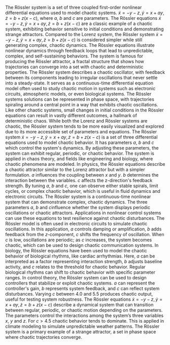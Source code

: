 The Rössler system is a set of three coupled first-order nonlinear differential equations used to model chaotic systems.
$\dot{x} = -y - z, \dot{y} = x + a y, \dot{z} = b + z (x - c)$,  where $a$, $b$ and $c$ are parameters.
The Rössler equations $\dot{x} = -y - z, \dot{y} = x + a y, \dot{z} = b + z (x - c)$ are a classic example of a chaotic system, exhibiting behavior sensitive to initial conditions and demonstrating strange attractors.
Compared to the Lorenz system, the Rössler system $\dot{x} = -y - z, \dot{y} = x + a y, \dot{z} = b + z (x - c)$ is considered simpler while still generating complex, chaotic dynamics.
The Rössler equations illustrate nonlinear dynamics through feedback loops that lead to unpredictable, complex, and self-sustaining behaviors.
The system is famous for producing the Rössler attractor, a fractal structure that shows how trajectories can converge into a set with chaotic and deterministic properties.
The Rössler system describes a chaotic oscillator, with feedback between its components leading to irregular oscillations that never settle into a steady-state.
It serves as a continuous-time differential equation model often used to study chaotic motion in systems such as electronic circuits, atmospheric models, or even biological systems.
The Rössler systems solutions can be represented in phase space, with trajectories spiraling around a central point in a way that exhibits chaotic oscillations.
Like other chaotic systems, small changes in initial conditions in the Rössler equations can result in vastly different outcomes, a hallmark of deterministic chaos.
While both the Lorenz and Rössler systems are chaotic, the Rössler system tends to be more easily visualized and explored due to its more accessible set of parameters and equations.
The Rössler system $\dot{x} = -y - z, \dot{y} = x + a y, \dot{z} = b + z (x - c)$ is a set of three differential equations used to model chaotic behavior. It has parameters $a$, $b$ and $c$ which control the system's dynamics. 
By adjusting these parameters, the system can exhibit regular, periodic, or chaotic behavior. The system is applied in chaos theory, and fields like engineering and biology, where chaotic phenomena are modeled.
In physics, the Rössler equations describe a chaotic attractor similar to the Lorenz attractor but with a simpler formulation. $a$ influences the coupling between $x$ and $y$.
$b$ determines the interaction between the variables.
$c$ affects the z-direction's feedback strength. 
By tuning $a$, $b$ and $c$, one can observe either stable spirals, limit cycles, or complex chaotic behavior, which is useful in fluid dynamics and electronic circuits.
The Rössler system is a continuous-time nonlinear system that can demonstrate complex, chaotic dynamics. The three parameters $a$, $b$ and $c$influence whether the system displays periodic oscillations or chaotic attractors. Applications in nonlinear control systems can use these equations to test resilience against chaotic disturbances.
The Rössler model is often used in electronic circuits to simulate chaotic oscillations. In this application, $a$ controls damping or amplification, $b$ adds feedback from the $z$-component, $c$ shifts the frequency of oscillation. 
When $c$ is low, oscillations are periodic; as $c$ increases, the system becomes chaotic, which can be used to design chaotic communication systems.
In biology, the Rössler equations have been used to model the chaotic behavior of biological rhythms, like cardiac arrhythmias. Here, $a$ can be interpreted as a factor representing interaction strength, $b$ adjusts baseline activity, and $c$ relates to the threshold for chaotic behavior. 
Regular biological rhythms can shift to chaotic behavior with specific parameter ranges.
In control theory, the Rössler system can be used to design controllers that stabilize or exploit chaotic systems. 
$a$ can represent the controller's gain, $b$ represents system feedback, and $c$ can reflect system disturbances. 
Varying $c$ between 4.0 and 5.5 produces chaotic output, useful for testing system robustness.
The Rössler equations $\dot{x} = -y - z, \dot{y} = x + a y, \dot{z} = b + z (x - c)$ describe a dynamical system that can transition between regular, periodic, or chaotic motion depending on the parameters. 
The parameters control the interactions among the system’s three variables $x$, $y$ and $z$. 
For $c > 4.5$ chaotic behavior tends to dominate. This is applied in climate modeling to simulate unpredictable weather patterns.
The Rössler system is a primary example of a strange attractor, a set in phase space where chaotic trajectories converge.
